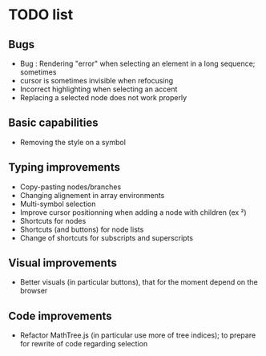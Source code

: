 # TODO list

## Bugs
- Bug : Rendering "error" when selecting an element in a long sequence; sometimes
- cursor is sometimes invisible when refocusing
- Incorrect highlighting when selecting an accent
- Replacing a selected node does not work properly

## Basic capabilities
- Removing the style on a symbol

## Typing improvements
- Copy-pasting nodes/branches
- Changing alignement in array environments
- Multi-symbol selection
- Improve cursor positionning when adding a node with children (ex ²)
- Shortcuts for nodes
- Shortcuts (and buttons) for node lists
- Change of shortcuts for subscripts and superscripts

## Visual improvements
- Better visuals (in particular buttons), that for the moment depend on the browser

## Code improvements
- Refactor MathTree.js (in particular use more of tree indices); to prepare for rewrite of code regarding selection